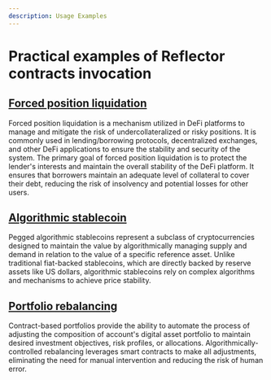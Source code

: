 ```yaml
---
description: Usage Examples
---
```


# Practical examples of Reflector contracts invocation

## [Forced position liquidation](forced-position-liquidation.md)

Forced position liquidation is a mechanism utilized in DeFi platforms to manage and mitigate the risk of undercollateralized or risky positions. It is commonly used in lending/borrowing protocols, decentralized exchanges, and other DeFi applications to ensure the stability and security of the system. The primary goal of forced position liquidation is to protect the lender's interests and maintain the overall stability of the DeFi platform. It ensures that borrowers maintain an adequate level of collateral to cover their debt, reducing the risk of insolvency and potential losses for other users.

## [Algorithmic stablecoin](algorithmic-stablecoin.md)

Pegged algorithmic stablecoins represent a subclass of cryptocurrencies designed to maintain the value by algorithmically managing supply and demand in relation to the value of a specific reference asset. Unlike traditional fiat-backed stablecoins, which are directly backed by reserve assets like US dollars, algorithmic stablecoins rely on complex algorithms and mechanisms to achieve price stability.

## [Portfolio rebalancing](portfolio-rebalancing.md)

Contract-based portfolios provide the ability to automate the process of adjusting the composition of account's digital asset portfolio to maintain desired investment objectives, risk profiles, or allocations. Algorithmically-controlled rebalancing leverages smart contracts to make all adjustments, eliminating the need for manual intervention and reducing the risk of human error.